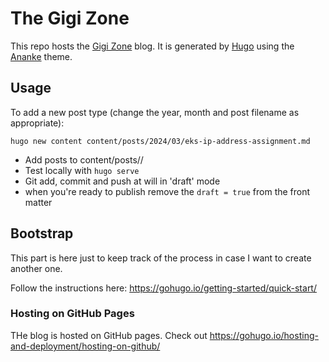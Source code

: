 # The Gigi Zone

This repo hosts the [Gigi Zone](https://the-gigi.github.io/gigi-zone/) blog. It is generated
by [Hugo](https://gohugo.io/) using
the [Ananke](https://themes.gohugo.io/themes/gohugo-theme-ananke/) theme.

## Usage

To add a new post type (change the year, month and post filename as appropriate):

```
hugo new content content/posts/2024/03/eks-ip-address-assignment.md
```

- Add posts to content/posts/<year>/<month>
- Test locally with `hugo serve`
- Git add, commit and push at will in 'draft' mode
- when you're ready to publish remove the `draft = true` from the front matter

## Bootstrap

This part is here just to keep track of the process in case I want to create another one.

Follow the instructions here:
https://gohugo.io/getting-started/quick-start/

### Hosting on GitHub Pages

THe blog is hosted on GitHub pages.
Check out https://gohugo.io/hosting-and-deployment/hosting-on-github/ 
